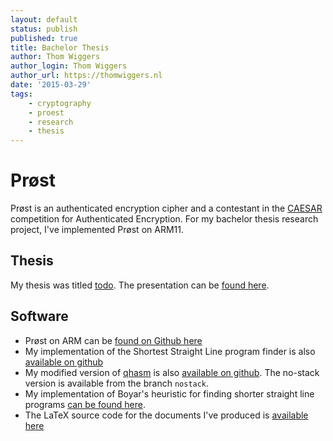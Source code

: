 ```yaml
---
layout: default
status: publish
published: true
title: Bachelor Thesis
author: Thom Wiggers
author_login: Thom Wiggers
author_url: https://thomwiggers.nl
date: '2015-03-29'
tags:
    - cryptography
    - proest
    - research
    - thesis
---
```


# Prøst

Prøst is an authenticated encryption cipher and a contestant in the [CAESAR][caesar] competition for Authenticated Encryption.
For my bachelor thesis research project, I've implemented Prøst on ARM11.

## Thesis

My thesis was titled [todo][thesis]. The presentation can be [found here][presentation].

## Software

* Prøst on ARM can be [found on Github here][fixme]
* My implementation of the Shortest Straight Line program finder is also [available on github][fixme]
* My modified version of [qhasm][qhasm] is also [available on github][qhasm-arm]. The no-stack version is available from the branch `nostack`.
* My implementation of Boyar's heuristic for finding shorter straight line programs [can be found here][fixme].
* The LaTeX source code for the documents I've produced is [available here][fixme]

[qhasm-arm]: https://github.com/thomwiggers/qhasm
[thesis]: bachelorthesis.pdf
[presentation]: presentation.pdf
[caesar]: http://competitions.cr.yp.to
[qhasm]: http://cr.yp.to/qhasm.html
[fixme]: http://wpformation.com/wp-content/uploads/2014/03/todo1.jpg
